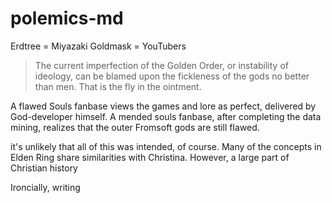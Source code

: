 # polemics-md

Erdtree = Miyazaki
Goldmask = YouTubers

> The current imperfection of the Golden Order, or instability of ideology, can be blamed upon the fickleness of the gods no better than men. That is the fly in the ointment.

A flawed Souls fanbase views the games and lore as perfect, delivered by God-developer himself. A mended souls fanbase, after completing the data mining, realizes that the outer Fromsoft gods are still flawed.

it's unlikely that all of this was intended, of course. Many of the concepts in Elden Ring share similarities with Christina. However, a large part of Christian history 

Ironcially, writing